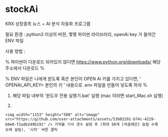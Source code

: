 # stockAi
KRX 상장종목 뉴스 + AI 분석 자동화 프로그램

필요 환경 : python3 이상의 버젼, 몇몇 파이썬 라이브러리, openAi key 가 들어간 ENV 파일

사용 방법 : 

  % 파이썬이 다운로드 되어있지 않다면 https://www.python.org/downloads/ 해당 주소에서 다운로드 %

  
  % ENV 파일은 나에게 받도록 혹은 본인이 OPEN Ai 키를 가지고 있다면, ' OPENAI_API_KEY= 본인의 키 ' 내용으로 .env 파일을 만들어 넣도록 하자 %

  1. 해당 파일 내부의 '윈도우 전용 실행기.bat' 실행 (mac 이라면 start_Mac.sh 실행)



  2.

    <img width="1153" height="580" alt="image" src="https://github.com/user-attachments/assets/53b02291-b74c-4229-b0e0-f2adb249b191" /> 가져올 기사 갯수 설정 후 (최대 50개 [처음에만] 늘릴 수록 오래 걸림), '시작' 버튼 클릭
